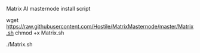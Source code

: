Matrix AI masternode install script

wget https://raw.githubusercontent.com/Hostile/MatrixMasternode/master/Matrix.sh
chmod +x Matrix.sh

./Matrix.sh
